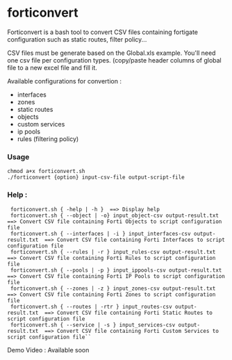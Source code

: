 # forticonvert

Forticonvert is a bash tool to convert CSV files containing fortigate configuration such as static routes, filter policy...

CSV files must be generate based on the Global.xls example. You'll need one csv file per configuration types. (copy/paste header columns of global file to a new excel file and fill it.

Available configurations for convertion :

- interfaces
- zones
- static routes
- objects
- custom services
- ip pools
- rules (filtering policy)

### Usage
```
chmod a+x forticonvert.sh
./forticonvert {option} input-csv-file output-script-file
```

### Help :

```
 forticonvert.sh { -help | -h }  ==> Display help
 forticonvert.sh { --object | -o} input_object-csv output-result.txt  ==> Convert CSV file containing Forti Objects to script configuration file
 forticonvert.sh { --interfaces | -i } input_interfaces-csv output-result.txt  ==> Convert CSV file containing Forti Interfaces to script configuration file
 forticonvert.sh { --rules | -r } input_rules-csv output-result.txt  ==> Convert CSV file containing Forti Rules to script configuration file
 forticonvert.sh { --pools | -p } input_ippools-csv output-result.txt  ==> Convert CSV file containing Forti IP Pools to script configuration file
 forticonvert.sh { --zones | -z } input_zones-csv output-result.txt  ==> Convert CSV file containing Forti Zones to script configuration file
 forticonvert.sh { --routes | -rtr } input_routes-csv output-result.txt  ==> Convert CSV file containing Forti Static Routes to script configuration file
 forticonvert.sh { --service | -s } input_services-csv output-result.txt  ==> Convert CSV file containing Forti Custom Services to script configuration file``
```
 Demo Video : Available soon
